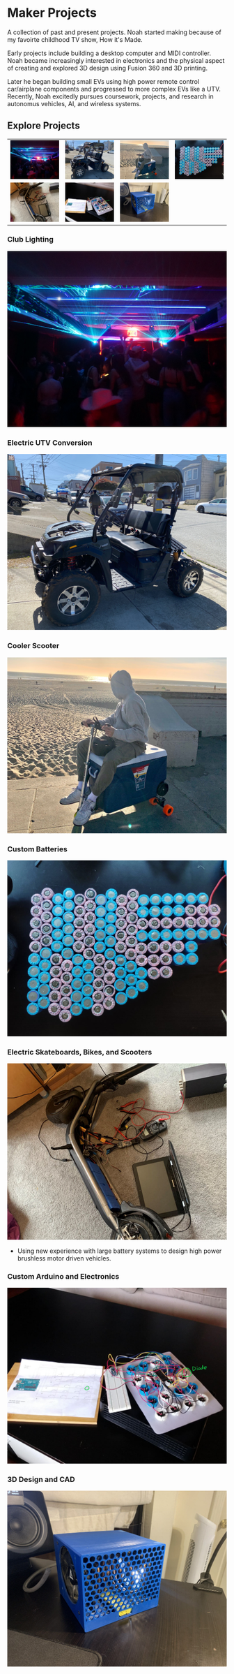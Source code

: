 # Maker Projects
A collection of past and present projects. Noah started making because of my favoirte childhood TV show, How it's Made.

Early projects include building a desktop computer and MIDI controller. Noah became increasingly interested in electronics and the physical aspect of creating and explored 3D design using Fusion 360 and 3D printing.

Later he began building small EVs using high power remote control car/airplane components and progressed to more complex EVs like a UTV. Recently, Noah excitedly pursues coursework, projects, and research in autonomus vehicles, AI, and wireless systems. 

## Explore Projects

<table>
    <tr>
        <td><a href="./other_pages/club_lighting.html"><img src="/assets/img/projects/projects_home/club_light.JPG" alt="Basement Lighting" style="width: 100%;"></a></td>
        <td><a href="./other_pages/utv_conversion.html"><img src="/assets/img/projects/projects_home/utv.jpg" alt="Electric UTV" style="width: 100%;"></a></td>
        <td><a href="./other_pages/cooler_scooter.html"><img src="/assets/img/projects/projects_home/cooler_scooter.jpg" alt="Cooler Scooter at beach" style="width: 100%;"></a></td>
        <td><a href="./other_pages/custom_batteries.html"><img src="/assets/img/projects/projects_home/batteries.jpg" alt="1.5 KWh Li-Ion Battery" style="width: 100%;"></a></td>
    </tr>   
    <tr>
        <td><a href="./other_pages/electric_skateboards.html"><img src="/assets/img/projects/projects_home/scooter.jpg" alt="Boosted Scooter reverse engineering" style="width: 100%;"></a></td>
        <td><a href="./other_pages/custom_electronics.html"><img src="/assets/img/projects/projects_home/arduino.jpg" alt="Custom MIDI launchpad with arduino nano" style="width: 100%;"></a></td>
        <td><a href="./other_pages/3d_design.html"><img src="/assets/img/projects/projects_home/3d_design.jpg" alt="Custom 3D designed and printed AC" style="width: 100%;"></a></td>
<table>


### Club Lighting
![Basement Lighting](/assets/img/projects/projects_home/club_light.JPG)

### Electric UTV Conversion
![Electric UTV](/assets/img/projects/projects_home/utv.jpg)

### Cooler Scooter
![Cooler Scooter at beach](/assets/img/projects/projects_home/cooler_scooter.jpg)

### Custom Batteries
![1.5 KWh Li-Ion Battery](/assets/img/projects/projects_home/batteries.jpg)

### Electric Skateboards, Bikes, and Scooters
![Boosted Scooter reverse engineering](/assets/img/projects/projects_home/scooter.jpg)
- Using new experience with large battery systems to design high power brushless motor driven vehicles.

### Custom Arduino and Electronics
![Custom MIDI launchpad with arduino nano](/assets/img/projects/projects_home/arduino.jpg)

### 3D Design and CAD
![Custom 3D designed and printed AC](/assets/img/projects/projects_home/3d_design.jpg)
